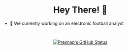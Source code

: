 <div align="center">
  
# Hey There! 👋

<div align="left">
  
- 🔭 We currently working on an electronic football analyst
  
<br/>
<div align="center">

[![Presnap's GitHub Status][profile-badge]][website-url]

[profile-badge]: https://github-readme-stats.vercel.app/api?username=ReadRPO&title_color=ffffff&border_color=ffffff&bg_color=1c4508&text_color=ffffff&icon_color=ffffff&show_icons=true&include_all_commits=true&count_private=true&hide_rank=true
[website-url]: https://readrpo.github.io
